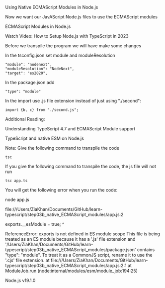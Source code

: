Using Native ECMAScript Modules in Node.js

Now we want our JavAScript Node.js files to use the ECMAScript modules

ECMAScript Modules in Node.js

Watch Video: How to Setup Node.js with TypeScript in 2023

Before we transpile the program we will have make some changes

In the tsconfig.json set module and moduleResolution

    "module": "nodenext",
    "moduleResolution": "NodeNext", 
    "target": "es2020",     


In the package.json add 

    "type": "module"
    
    
In the import use .js file extension instead of just using "./second":

    import {b, c} from "./second.js";


Additional Reading:

Understanding TypeScript 4.7 and ECMAScript Module support

TypeScript and native ESM on Node.js

Note: Give the following command to transpile the code

    tsc 

If you give the following command to transpile the code, the js file will not run

    tsc app.ts

You will get the following error when you run the code:

node app.js


file:///Users/ZiaKhan/Documents/GitHub/learn-typescript/step03b_native_ECMAScript_modules/app.js:2

exports.__esModule = true; ^

ReferenceError: exports is not defined in ES module scope This file is being treated as an ES module because it has a '.js' file extension and '/Users/ZiaKhan/Documents/GitHub/learn-typescript/step03b_native_ECMAScript_modules/package.json' contains "type": "module". To treat it as a CommonJS script, rename it to use the '.cjs' file extension. at file:///Users/ZiaKhan/Documents/GitHub/learn-typescript/step03b_native_ECMAScript_modules/app.js:2:1 at ModuleJob.run (node:internal/modules/esm/module_job:194:25)

Node.js v19.1.0